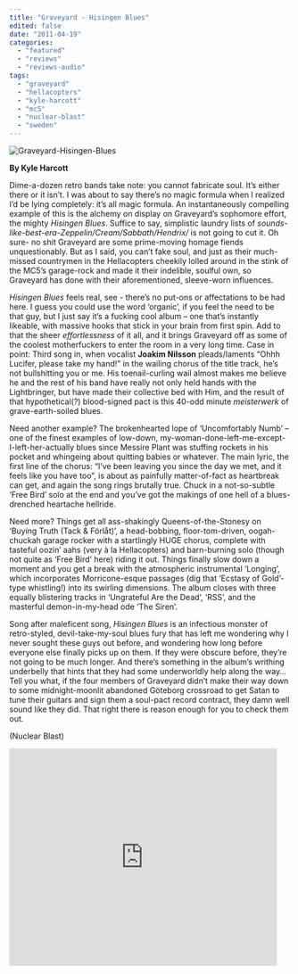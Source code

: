 ```yaml
---
title: "Graveyard - Hisingen Blues"
edited: false
date: "2011-04-19"
categories:
  - "featured"
  - "reviews"
  - "reviews-audio"
tags:
  - "graveyard"
  - "hellacopters"
  - "kyle-harcott"
  - "mc5"
  - "nuclear-blast"
  - "sweden"
---
```


![](http://www.hellbound.ca/wp-content/uploads/2011/04/Graveyard-Hisingen-Blues.jpg "Graveyard-Hisingen-Blues")

**By Kyle Harcott**

Dime-a-dozen retro bands take note: you cannot fabricate soul. It’s either there or it isn’t. I was about to say there’s no magic formula when I realized I’d be lying completely: it’s all magic formula. An instantaneously compelling example of this is the alchemy on display on Graveyard’s sophomore effort, the mighty _Hisingen Blues_. Suffice to say, simplistic laundry lists of _sounds-like-best-era-Zeppelin/Cream/Sabbath/Hendrix/<insert retro master here>_ is not going to cut it. Oh sure- no shit Graveyard are some prime-moving homage fiends unquestionably. But as I said, you can’t fake soul, and just as their much-missed countrymen in the Hellacopters cheekily lolled around in the stink of the MC5’s garage-rock and made it their indelible, soulful own, so Graveyard has done with their aforementioned, sleeve-worn influences.

_Hisingen Blues_ feels real, see - there’s no put-ons or affectations to be had here. I guess you could use the word ‘organic’, if you feel the need to be that guy, but I just say it’s a fucking cool album – one that’s instantly likeable, with massive hooks that stick in your brain from first spin. Add to that the sheer _effortlessness_ of it all, and it brings Graveyard off as some of the coolest motherfuckers to enter the room in a very long time. Case in point: Third song in, when vocalist **Joakim Nilsson** pleads/laments “Ohhh Lucifer, please take my hand!” in the wailing chorus of the title track, he’s not bullshitting you or me. His toenail-curling wail almost makes me believe he and the rest of his band have really not only held hands with the Lightbringer, but have made their collective bed with Him, and the result of that hypothetical(?) blood-signed pact is this 40-odd minute _meisterwerk_ of grave-earth-soiled blues.

Need another example? The brokenhearted lope of ‘Uncomfortably Numb’ – one of the finest examples of low-down, my-woman-done-left-me-except-I-left-her-actually blues since Messire Plant was stuffing rockets in his pocket and whingeing about quitting babies or whatever. The main lyric, the first line of the chorus: “I’ve been leaving you since the day we met, and it feels like you have too”, is about as painfully matter-of-fact as heartbreak can get, and again the song rings brutally true. Chuck in a not-so-subtle ‘Free Bird’ solo at the end and you’ve got the makings of one hell of a blues-drenched heartache hellride.

Need more? Things get all ass-shakingly Queens-of-the-Stonesy on ‘Buying Truth (Tack & Förlåt)’, a head-bobbing, floor-tom-driven, oogah-chuckah garage rocker with a startlingly HUGE chorus, complete with tasteful oozin’ aahs (very à la Hellacopters) and barn-burning solo (though not quite as ‘Free Bird’ here) riding it out. Things finally slow down a moment and you get a break with the atmospheric instrumental ‘Longing’, which incorporates Morricone-esque passages (dig that ‘Ecstasy of Gold’-type whistling!) into its swirling dimensions. The album closes with three equally blistering tracks in ‘Ungrateful Are the Dead’, ‘RSS’, and the masterful demon-in-my-head ode ‘The Siren’.

Song after maleficent song, _Hisingen Blues_ is an infectious monster of retro-styled, devil-take-my-soul blues fury that has left me wondering why I never sought these guys out before, and wondering how long before everyone else finally picks up on them. If they were obscure before, they’re not going to be much longer. And there’s something in the album’s writhing underbelly that hints that they had some underworldly help along the way… Tell you what, if the four members of Graveyard didn’t make their way down to some midnight-moonlit abandoned Göteborg crossroad to get Satan to tune their guitars and sign them a soul-pact record contract, they damn well sound like they did. That right there is reason enough for you to check them out.

(Nuclear Blast)

<iframe title="YouTube video player" width="480" height="390" src="http://www.youtube.com/embed/OnGBa8dVm6k" frameborder="0" allowfullscreen></iframe>
